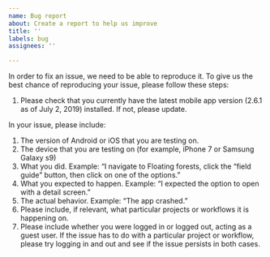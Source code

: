 ```yaml
---
name: Bug report
about: Create a report to help us improve
title: ''
labels: bug
assignees: ''

---
```


In order to fix an issue, we need to be able to reproduce it. To give us the best chance of reproducing your issue, please follow these steps:

1. Please check that you currently have the latest mobile app version (2.6.1 as of July 2, 2019) installed. If not, please update.

In your issue, please include:

1. The version of Android or iOS that you are testing on.
2. The device that you are testing on (for example, iPhone 7 or Samsung Galaxy s9)
3. What you did. Example: “I navigate to Floating forests, click the “field guide” button, then click on one of the options.”
4. What you expected to happen. Example: “I expected the option to open with a detail screen.”
5. The actual behavior.  Example: “The app crashed.”
6. Please include, if relevant, what particular projects or workflows it is happening on.
7. Please include whether you were logged in or logged out, acting as a guest user. If the issue has to do with a particular project or workflow, please try logging in and out and see if the issue persists in both cases.
